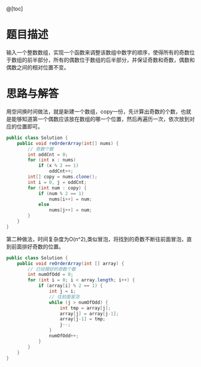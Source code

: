 @[toc]
# 题目描述
输入一个整数数组，实现一个函数来调整该数组中数字的顺序，使得所有的奇数位于数组的前半部分，所有的偶数位于数组的后半部分，并保证奇数和奇数，偶数和偶数之间的相对位置不变。

# 思路与解答
用空间换时间做法，就是新建一个数组，copy一份，先计算出奇数的个数，也就是能够知道第一个偶数应该放在数组的哪一个位置，然后再遍历一次，依次放到对应的位置即可。
```java
public class Solution {
    public void reOrderArray(int[] nums) {
        // 奇数个数
        int oddCnt = 0;
        for (int x : nums)
            if (x % 2 == 1)
                oddCnt++;
        int[] copy = nums.clone();
        int i = 0, j = oddCnt;
        for (int num : copy) {
            if (num % 2 == 1)
                nums[i++] = num;
            else
                nums[j++] = num;
        }
    }
}
```

第二种做法，时间复杂度为O(n^2),类似冒泡，将找到的奇数不断往前面冒泡，直到前面排好奇数的位置。
```java
public class Solution {
    public void reOrderArray(int [] array) {
        // 已经摆好的奇数个数
        int numOfOdd = 0;
        for (int i = 0; i < array.length; i++) {
            if (array[i] % 2 == 1) {
                int j = i;
                // 往前面冒泡
                while (j > numOfOdd) {
                    int tmp = array[j];
                    array[j] = array[j-1];
                    array[j-1] = tmp;
                    j--;
                }
                numOfOdd++;
            }
        }
    }
}
```
